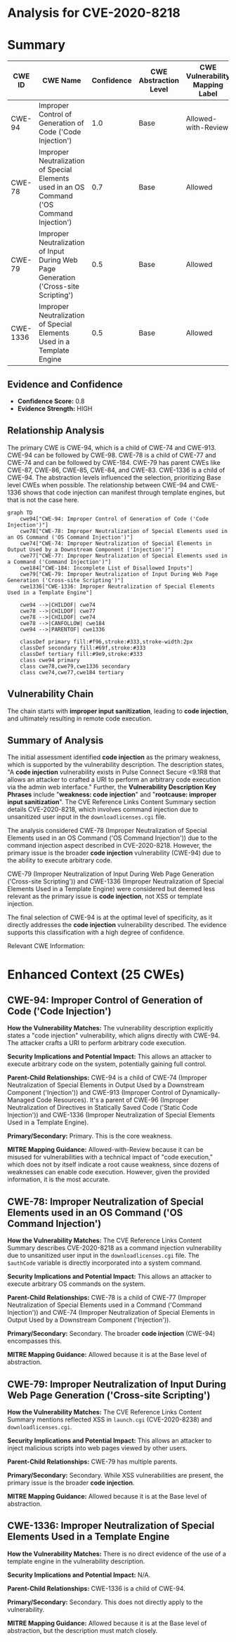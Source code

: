 # Analysis for CVE-2020-8218

# Summary
| CWE ID | CWE Name | Confidence | CWE Abstraction Level | CWE Vulnerability Mapping Label | CWE-Vulnerability Mapping Notes |
|---|---|---|---|---|---|
| CWE-94 | Improper Control of Generation of Code ('Code Injection') | 1.0 | Base | Allowed-with-Review | Primary CWE |
| CWE-78 | Improper Neutralization of Special Elements used in an OS Command ('OS Command Injection') | 0.7 | Base | Allowed | Secondary Candidate |
| CWE-79 | Improper Neutralization of Input During Web Page Generation ('Cross-site Scripting') | 0.5 | Base | Allowed | Secondary Candidate |
| CWE-1336 | Improper Neutralization of Special Elements Used in a Template Engine | 0.5 | Base | Allowed | Secondary Candidate |

## Evidence and Confidence

*   **Confidence Score:** 0.8
*   **Evidence Strength:** HIGH

## Relationship Analysis
The primary CWE is CWE-94, which is a child of CWE-74 and CWE-913. CWE-94 can be followed by CWE-98. CWE-78 is a child of CWE-77 and CWE-74 and can be followed by CWE-184. CWE-79 has parent CWEs like CWE-87, CWE-86, CWE-85, CWE-84, and CWE-83. CWE-1336 is a child of CWE-94. The abstraction levels influenced the selection, prioritizing Base level CWEs when possible. The relationship between CWE-94 and CWE-1336 shows that code injection can manifest through template engines, but that is not the case here.

```mermaid
graph TD
    cwe94["CWE-94: Improper Control of Generation of Code ('Code Injection')"]
    cwe78["CWE-78: Improper Neutralization of Special Elements used in an OS Command ('OS Command Injection')"]
    cwe74["CWE-74: Improper Neutralization of Special Elements in Output Used by a Downstream Component ('Injection')"]
    cwe77["CWE-77: Improper Neutralization of Special Elements used in a Command ('Command Injection')"]
    cwe184["CWE-184: Incomplete List of Disallowed Inputs"]
    cwe79["CWE-79: Improper Neutralization of Input During Web Page Generation ('Cross-site Scripting')"]
    cwe1336["CWE-1336: Improper Neutralization of Special Elements Used in a Template Engine"]

    cwe94 -->|CHILDOF| cwe74
    cwe78 -->|CHILDOF| cwe77
    cwe78 -->|CHILDOF| cwe74
    cwe78 -->|CANFOLLOW| cwe184
    cwe94 -->|PARENTOF| cwe1336
    
    classDef primary fill:#f96,stroke:#333,stroke-width:2px
    classDef secondary fill:#69f,stroke:#333
    classDef tertiary fill:#9e9,stroke:#333
    class cwe94 primary
    class cwe78,cwe79,cwe1336 secondary
    class cwe74,cwe77,cwe184 tertiary
```

## Vulnerability Chain
The chain starts with **improper input sanitization**, leading to **code injection**, and ultimately resulting in remote code execution.

## Summary of Analysis
The initial assessment identified **code injection** as the primary weakness, which is supported by the vulnerability description. The description states, "A **code injection** vulnerability exists in Pulse Connect Secure <9.1R8 that allows an attacker to crafted a URI to perform an arbitrary code execution via the admin web interface." Further, the **Vulnerability Description Key Phrases** include "**weakness: code injection**" and "**rootcause: improper input sanitization**". The CVE Reference Links Content Summary section details CVE-2020-8218, which involves command injection due to unsanitized user input in the `downloadlicenses.cgi` file.

The analysis considered CWE-78 (Improper Neutralization of Special Elements used in an OS Command ('OS Command Injection')) due to the command injection aspect described in CVE-2020-8218. However, the primary issue is the broader **code injection** vulnerability (CWE-94) due to the ability to execute arbitrary code.

CWE-79 (Improper Neutralization of Input During Web Page Generation ('Cross-site Scripting')) and CWE-1336 (Improper Neutralization of Special Elements Used in a Template Engine) were considered but deemed less relevant as the primary issue is **code injection**, not XSS or template injection.

The final selection of CWE-94 is at the optimal level of specificity, as it directly addresses the **code injection** vulnerability described. The evidence supports this classification with a high degree of confidence.

Relevant CWE Information:

# Enhanced Context (25 CWEs)

## CWE-94: Improper Control of Generation of Code ('Code Injection')

**How the Vulnerability Matches:** The vulnerability description explicitly states a "code injection" vulnerability, which aligns directly with CWE-94. The attacker crafts a URI to perform arbitrary code execution.

**Security Implications and Potential Impact:** This allows an attacker to execute arbitrary code on the system, potentially gaining full control.

**Parent-Child Relationships:** CWE-94 is a child of CWE-74 (Improper Neutralization of Special Elements in Output Used by a Downstream Component ('Injection')) and CWE-913 (Improper Control of Dynamically-Managed Code Resources). It's a parent of CWE-96 (Improper Neutralization of Directives in Statically Saved Code ('Static Code Injection')) and CWE-1336 (Improper Neutralization of Special Elements Used in a Template Engine).

**Primary/Secondary:** Primary. This is the core weakness.

**MITRE Mapping Guidance:** Allowed-with-Review because it can be misused for vulnerabilities with a technical impact of "code execution," which does not by itself indicate a root cause weakness, since dozens of weaknesses can enable code execution. However, given the provided information, it is the most accurate.

## CWE-78: Improper Neutralization of Special Elements used in an OS Command ('OS Command Injection')

**How the Vulnerability Matches:** The CVE Reference Links Content Summary describes CVE-2020-8218 as a command injection vulnerability due to unsanitized user input in the `downloadlicenses.cgi` file. The `$authCode` variable is directly incorporated into a system command.

**Security Implications and Potential Impact:** This allows an attacker to execute arbitrary OS commands on the system.

**Parent-Child Relationships:** CWE-78 is a child of CWE-77 (Improper Neutralization of Special Elements used in a Command ('Command Injection')) and CWE-74 (Improper Neutralization of Special Elements in Output Used by a Downstream Component ('Injection')).

**Primary/Secondary:** Secondary. The broader **code injection** (CWE-94) encompasses this.

**MITRE Mapping Guidance:** Allowed because it is at the Base level of abstraction.

## CWE-79: Improper Neutralization of Input During Web Page Generation ('Cross-site Scripting')

**How the Vulnerability Matches:** The CVE Reference Links Content Summary mentions reflected XSS in `launch.cgi` (CVE-2020-8238) and `downloadlicenses.cgi`.

**Security Implications and Potential Impact:** This allows an attacker to inject malicious scripts into web pages viewed by other users.

**Parent-Child Relationships:** CWE-79 has multiple parents.

**Primary/Secondary:** Secondary. While XSS vulnerabilities are present, the primary issue is the broader **code injection**.

**MITRE Mapping Guidance:** Allowed because it is at the Base level of abstraction.

## CWE-1336: Improper Neutralization of Special Elements Used in a Template Engine

**How the Vulnerability Matches:** There is no direct evidence of the use of a template engine in the vulnerability description.

**Security Implications and Potential Impact:** N/A.

**Parent-Child Relationships:** CWE-1336 is a child of CWE-94.

**Primary/Secondary:** Secondary. This does not directly apply to the vulnerability.

**MITRE Mapping Guidance:** Allowed because it is at the Base level of abstraction, but the description must match closely.